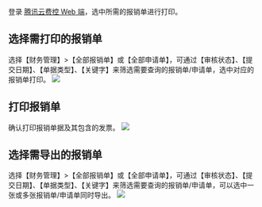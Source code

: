 登录 [腾讯云费控 Web 端](https://baoxiao.qq.com)，选中所需的报销单进行打印。
## 选择需打印的报销单
选择【财务管理】>【全部报销单】或【全部申请单】，可通过【审核状态】、【提交日期】、【单据类型】、【关键字】来筛选需要查询的报销单/申请单，选中对应的报销单打印。
![](https://main.qcloudimg.com/raw/46f61e99b4ceb89fbc6378b857b7fd47.png)
## 打印报销单
确认打印报销单据及其包含的发票。
![](https://main.qcloudimg.com/raw/badad9d2a681472cfb81703c88c49145.png)

## 选择需导出的报销单
选择【财务管理】>【全部报销单】或【全部申请单】，可通过【审核状态】、【提交日期】、【单据类型】、【关键字】来筛选需要查询的报销单/申请单，可以选中一张或多张报销单/申请单同时导出。
![](https://main.qcloudimg.com/raw/4d6c3bd7e09fb3b05fcbddc494372a16.png)